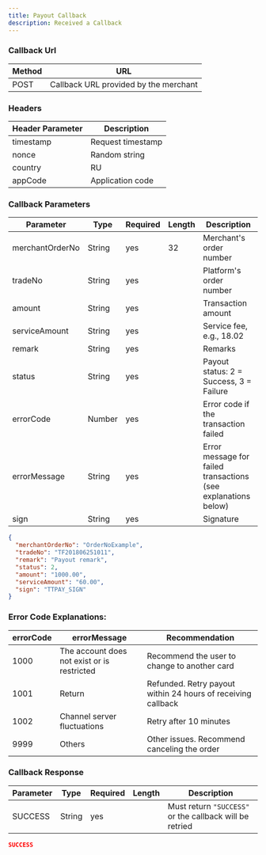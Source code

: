 ```yaml
---
title: Payout Callback
description: Received a Callback
---
```


### Callback Url

| Method | URL                                   |
| ------ | ------------------------------------- |
| POST   | Callback URL provided by the merchant |


### Headers

| Header Parameter | Description       |
| ---------------- | ----------------- |
| timestamp        | Request timestamp |
| nonce            | Random string     |
| country          | RU                |
| appCode          | Application code  |


### Callback Parameters

| Parameter       | Type   | Required | Length | Description                                                    |
| --------------- | ------ | -------- | ------ | -------------------------------------------------------------- |
| merchantOrderNo | String | yes      | 32     | Merchant's order number                                        |
| tradeNo         | String | yes      |        | Platform's order number                                        |
| amount          | String | yes      |        | Transaction amount                                             |
| serviceAmount   | String | yes      |        | Service fee, e.g., 18.02                                       |
| remark          | String | yes      |        | Remarks                                                        |
| status          | String | yes      |        | Payout status: 2 = Success, 3 = Failure                        |
| errorCode       | Number | yes      |        | Error code if the transaction failed                           |
| errorMessage    | String | yes      |        | Error message for failed transactions (see explanations below) |
| sign            | String | yes      |        | Signature                                                      |



```json
{
  "merchantOrderNo": "OrderNoExample",
  "tradeNo": "TF201806251011",
  "remark": "Payout remark",
  "status": 2,
  "amount": "1000.00",
  "serviceAmount": "60.00",
  "sign": "TTPAY_SIGN"
}

```

### Error Code Explanations:

| errorCode | errorMessage                                | Recommendation                                               |
| --------- | ------------------------------------------- | ------------------------------------------------------------ |
| 1000      | The account does not exist or is restricted | Recommend the user to change to another card                 |
| 1001      | Return                                      | Refunded. Retry payout within 24 hours of receiving callback |
| 1002      | Channel server fluctuations                 | Retry after 10 minutes                                       |
| 9999      | Others                                      | Other issues. Recommend canceling the order                  |


### Callback Response


| Parameter | Type   | Required | Length | Description                                             |
| --------- | ------ | -------- | ------ | ------------------------------------------------------- |
| SUCCESS   | String | yes      |        | Must return `"SUCCESS"` or the callback will be retried |


```json
SUCCESS
```

